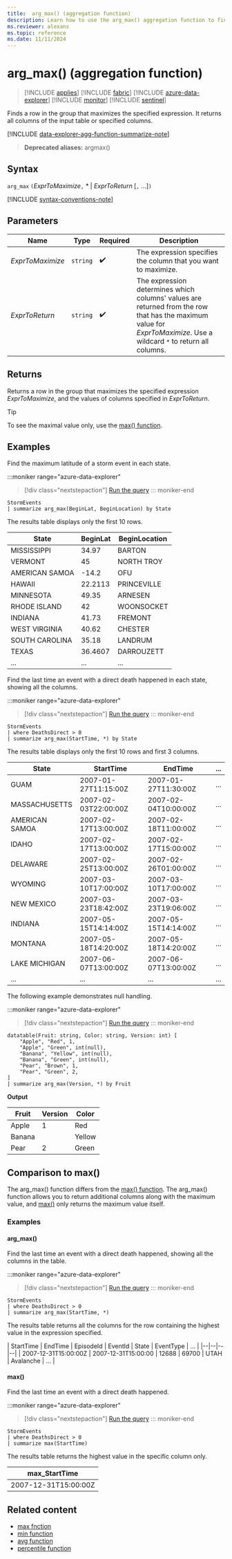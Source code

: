 ```yaml
---
title:  arg_max() (aggregation function)
description: Learn how to use the arg_max() aggregation function to find a row in a group that maximizes the input expression.
ms.reviewer: alexans
ms.topic: reference
ms.date: 11/11/2024
---
```

# arg_max() (aggregation function)

> [!INCLUDE [applies](../includes/applies-to-version/applies.md)] [!INCLUDE [fabric](../includes/applies-to-version/fabric.md)] [!INCLUDE [azure-data-explorer](../includes/applies-to-version/azure-data-explorer.md)] [!INCLUDE [monitor](../includes/applies-to-version/monitor.md)] [!INCLUDE [sentinel](../includes/applies-to-version/sentinel.md)]

Finds a row in the group that maximizes the specified expression. It returns all columns of the input table or specified columns.

[!INCLUDE [data-explorer-agg-function-summarize-note](../includes/agg-function-summarize-note.md)]

> **Deprecated aliases:** argmax()

## Syntax

`arg_max` `(`*ExprToMaximize*`,` *\** | *ExprToReturn*  [`,` ...]`)`

[!INCLUDE [syntax-conventions-note](../includes/syntax-conventions-note.md)]

## Parameters

| Name | Type | Required | Description |
|--|--|--|--|
| *ExprToMaximize* | `string` |  :heavy_check_mark: | The expression specifies the column that you want to maximize. |
| *ExprToReturn* | `string` |  :heavy_check_mark: | The expression determines which columns' values are returned from the row that has the maximum value for *ExprToMaximize*.  Use a wildcard `*` to return all columns. |

## Returns

Returns a row in the group that maximizes the specified expression *ExprToMaximize*, and the values of columns specified in *ExprToReturn*.

> [!TIP]
> To see the maximal value only, use the [max() function](max-aggregation-function.md).

## Examples

Find the maximum latitude of a storm event in each state.

:::moniker range="azure-data-explorer"
> [!div class="nextstepaction"]
> <a href="https://dataexplorer.azure.com/clusters/help/databases/Samples?query=H4sIAAAAAAAAAwsuyS/KdS1LzSspVuCqUSguzc1NLMqsSlVILEqPz02s0HBKTc/M80ks0VGAsPKTE0sy8/M0FZIqFYJLEktSATqyPZtCAAAA" target="_blank">Run the query</a>
::: moniker-end

```kusto
StormEvents 
| summarize arg_max(BeginLat, BeginLocation) by State
```

The results table displays only the first 10 rows.

| State                | BeginLat | BeginLocation        |
| -------------------- | -------- | -------------------- |
| MISSISSIPPI          | 34.97    | BARTON               |
| VERMONT              | 45       | NORTH TROY           |
| AMERICAN SAMOA       | -14.2    | OFU                  |
| HAWAII               | 22.2113  | PRINCEVILLE          |
| MINNESOTA            | 49.35    | ARNESEN              |
| RHODE ISLAND         | 42       | WOONSOCKET           |
| INDIANA              | 41.73    | FREMONT              |
| WEST VIRGINIA        | 40.62    | CHESTER              |
| SOUTH CAROLINA       | 35.18    | LANDRUM              |
| TEXAS                | 36.4607  | DARROUZETT           |
| ...             | ...    | ...            |

Find the last time an event with a direct death happened in each state, showing all the columns.

:::moniker range="azure-data-explorer"
> [!div class="nextstepaction"]
> <a href="https://dataexplorer.azure.com/clusters/help/databases/Samples?query=H4sIAAAAAAAAAwsuyS/KdS1LzSsp5qpRKM9ILUpVcElNLMkodsksSk0uUbBTMABKFJfm5iYWZValKiQWpcfnJlZoBJckFpWEZOam6ihoaSokVSoABUpSAQPollZPAAAA" target="_blank">Run the query</a>
::: moniker-end

```kusto
StormEvents
| where DeathsDirect > 0
| summarize arg_max(StartTime, *) by State
```

The results table displays only the first 10 rows and first 3 columns.

| State          | StartTime            | EndTime              | ... |
| -------------- | -------------------- | -------------------- | --- |
| GUAM           | 2007-01-27T11:15:00Z | 2007-01-27T11:30:00Z | ... |
| MASSACHUSETTS  | 2007-02-03T22:00:00Z | 2007-02-04T10:00:00Z | ... |
| AMERICAN SAMOA | 2007-02-17T13:00:00Z | 2007-02-18T11:00:00Z | ... |
| IDAHO          | 2007-02-17T13:00:00Z | 2007-02-17T15:00:00Z | ... |
| DELAWARE       | 2007-02-25T13:00:00Z | 2007-02-26T01:00:00Z | ... |
| WYOMING        | 2007-03-10T17:00:00Z | 2007-03-10T17:00:00Z | ... |
| NEW MEXICO     | 2007-03-23T18:42:00Z | 2007-03-23T19:06:00Z | ... |
| INDIANA        | 2007-05-15T14:14:00Z | 2007-05-15T14:14:00Z | ... |
| MONTANA        | 2007-05-18T14:20:00Z | 2007-05-18T14:20:00Z | ... |
| LAKE MICHIGAN  | 2007-06-07T13:00:00Z | 2007-06-07T13:00:00Z | ... |
|... | ... | ...| ... |

The following example demonstrates null handling.

:::moniker range="azure-data-explorer"
> [!div class="nextstepaction"]
> <a href="https://dataexplorer.azure.com/clusters/kvc6bc487453a064d3c9de.northeurope/databases/new-free-database?query=H4sIAAAAAAAAA31PwQrCMAy97ytCT530osfdnKBX8SCIiHQsjEKWjrRjKH68nWwoguYdkry8l5DaxoSKUG+ld7GAEMVxY2Djycu7PaIE57kAxzGHcwYp1LrrCJUBdcA6paX5oneCyKlIHs09UT4JSssJo+KERH74K/m1ZI9WxnkpfuCP6zM/+1Ymu2QPCH3bWnF3BCvNtXWsp5cMLHKobvD6/wlU5dHuDwEAAA==" target="_blank">Run the query</a>
::: moniker-end

```kusto
datatable(Fruit: string, Color: string, Version: int) [
    "Apple", "Red", 1,
    "Apple", "Green", int(null),
    "Banana", "Yellow", int(null),
    "Banana", "Green", int(null),
    "Pear", "Brown", 1,
    "Pear", "Green", 2,
]
| summarize arg_max(Version, *) by Fruit
```

**Output**

| Fruit | Version | Color |
|--|--|--|
| Apple | 1 | Red |
| Banana |  | Yellow |
| Pear | 2 | Green |

## Comparison to max()

The arg_max() function differs from the [max() function](max-aggregation-function.md). The arg_max() function allows you to return additional columns along with the maximum value, and [max()](max-aggregation-function.md) only returns the maximum value itself.

### Examples

#### arg_max()

Find the last time an event with a direct death happened, showing all the columns in the table.

:::moniker range="azure-data-explorer"
> [!div class="nextstepaction"]
> <a href="https://dataexplorer.azure.com/clusters/help/databases/Samples?query=H4sIAAAAAAAAAwsuyS%2FKdS1LzSsp5qpRKM9ILUpVcElNLMkodsksSk0uUbBTMABKFJfm5iYWZValKiQWpcfnJlZoBJckFpWEZOam6ihoaQIAErhf3kYAAAA%3D" target="_blank">Run the query</a>
::: moniker-end

```kusto
StormEvents
| where DeathsDirect > 0
| summarize arg_max(StartTime, *)
```

The results table returns all the columns for the row containing the highest value in the expression specified.

| StartTime | EndTime |	EpisodeId | EventId | State | EventType | ... |
|--|--|--|--|
| 2007-12-31T15:00:00Z | 2007-12-31T15:00:00 | 	12688 | 69700 | UTAH | Avalanche | ... |

#### max()

Find the last time an event with a direct death happened.

:::moniker range="azure-data-explorer"
> [!div class="nextstepaction"]
> <a href="https://dataexplorer.azure.com/clusters/help/databases/Samples?query=H4sIAAAAAAAAAwsuyS%2FKdS1LzSsp5qpRKM9ILUpVcElNLMkodsksSk0uUbBTMABKFJfm5iYWZValKuQmVmgElyQWlYRk5qZqAgD8HVVGPwAAAA%3D%3D" target="_blank">Run the query</a>
::: moniker-end

```kusto
StormEvents
| where DeathsDirect > 0
| summarize max(StartTime)
```

The results table returns the highest value in the specific column only.

| max_StartTime |
| --- |
| 2007-12-31T15:00:00Z |

## Related content

* [max fnction](max-aggregation-function.md)
* [min function](min-aggregation-function.md)
* [avg function](avg-aggregation-function.md)
* [percentile function](percentiles-aggregation-function.md)
